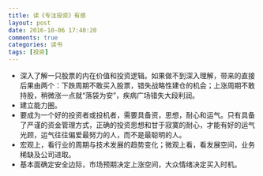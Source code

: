 ```yaml
---
title: 读《专注投资》有感
layout: post
date: 2016-10-06 17:40:20
comments: true
categories: 读书
tags: [投资]
---
```

<!--more-->
* 深入了解一只股票的内在价值和投资逻辑。如果做不到深入理解，带来的直接后果由两个：下跌周期不敢买入股票，错失战略性建仓的机会；上涨周期不敢持股，稍微涨一点就“落袋为安”，疾病广场错失大段利润。
* 建立能力圈。
* 要成为一个好的投资者或投机者，需要具备资，思想，耐心和运气。只有具备了严谨的资金管理方式，正确的投资思想和甘于寂寞的耐心，才能有好的运气光顾，运气往往偏爱最努力的人，而不是最聪明的人。
* 宏观上，看行业的周期与技术发展的趋势变化；微观上看，看发展空间，业务稀缺及公司进取。
* 基本面确定安全边际，市场预期决定上涨空间，大众情绪决定买入时机。